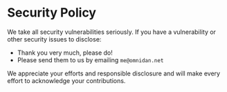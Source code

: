 # Security Policy

We take all security vulnerabilities seriously.
If you have a vulnerability or other security issues to disclose:

- Thank you very much, please do!
- Please send them to us by emailing `me@omnidan.net`

We appreciate your efforts and responsible disclosure and will make every effort to acknowledge your contributions.

